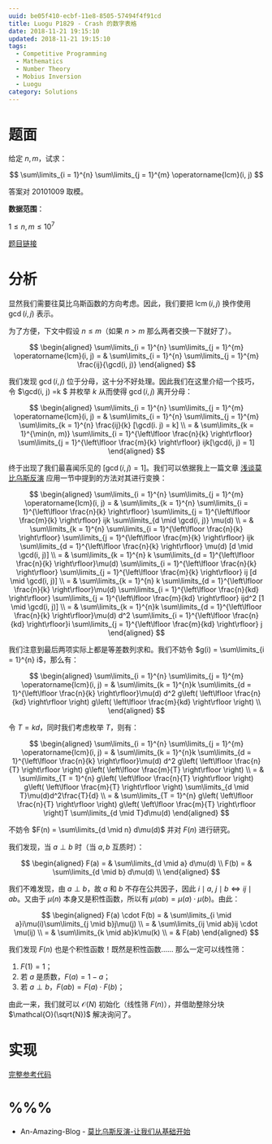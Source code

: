 ```yaml
---
uuid: be05f410-ecbf-11e8-8505-57494f4f91cd
title: Luogu P1829 - Crash 的数字表格
date: 2018-11-21 19:15:10
updated: 2018-11-21 19:15:10
tags:
  - Competitive Programming
  - Mathematics
  - Number Theory
  - Mobius Inversion
  - Luogu
category: Solutions
---
```


# 题面

给定 $n, m$，试求：

$$
\sum\limits_{i = 1}^{n} \sum\limits_{j = 1}^{m} \operatorname{lcm}(i, j)
$$

答案对 $20101009$ 取模。

**数据范围**：

$1 \le n,m \le 10^7$

[题目链接](https://www.luogu.org/problemnew/show/P1829)

# 分析

显然我们需要往莫比乌斯函数的方向考虑。因此，我们要把 $\operatorname{lcm}(i, j)$ 换作使用 $\gcd(i, j)$ 表示。

为了方便，下文中假设 $n \le m$（如果 $n > m$ 那么两者交换一下就好了）。

$$
\begin{aligned}
\sum\limits_{i = 1}^{n} \sum\limits_{j = 1}^{m} \operatorname{lcm}(i, j) = & \sum\limits_{i = 1}^{n} \sum\limits_{j = 1}^{m} \frac{ij}{\gcd(i, j)}
\end{aligned}
$$

我们发现 $\gcd(i, j)$ 位于分母，这十分不好处理。因此我们在这里介绍一个技巧，令 $\gcd(i, j) =k $ 并枚举 $k$ 从而使得 $\gcd(i, j)$ 离开分母：

$$
\begin{aligned}
\sum\limits_{i = 1}^{n} \sum\limits_{j = 1}^{m} \operatorname{lcm}(i, j) = & \sum\limits_{i = 1}^{n} \sum\limits_{j = 1}^{m} \sum\limits_{k = 1}^{n} \frac{ij}{k} [\gcd(i. j) = k] \\
= & \sum\limits_{k = 1}^{\min(n, m)} \sum\limits_{i = 1}^{\left\lfloor \frac{n}{k} \right\rfloor} \sum\limits_{j = 1}^{\left\lfloor \frac{m}{k} \right\rfloor} ijk[\gcd(i, j) = 1]
\end{aligned}
$$

终于出现了我们最喜闻乐见的 $[\gcd(i, j) = 1]$。我们可以依据我上一篇文章 [浅谈莫比乌斯反演](https://blog.codgician.pw/2018/11/18/mobius-inversion-formula/) 应用一节中提到的方法对其进行变换：

$$
\begin{aligned}
\sum\limits_{i = 1}^{n} \sum\limits_{j = 1}^{m} \operatorname{lcm}(i, j) = & \sum\limits_{k = 1}^{n} \sum\limits_{i = 1}^{\left\lfloor \frac{n}{k} \right\rfloor} \sum\limits_{j = 1}^{\left\lfloor \frac{m}{k} \right\rfloor} ijk \sum\limits_{d \mid \gcd(i, j)} \mu(d) \\
= & \sum\limits_{k = 1}^{n} \sum\limits_{i = 1}^{\left\lfloor \frac{n}{k} \right\rfloor} \sum\limits_{j = 1}^{\left\lfloor \frac{m}{k} \right\rfloor} ijk \sum\limits_{d = 1}^{\left\lfloor \frac{n}{k} \right\rfloor} \mu(d) [d  \mid  \gcd(i, j)] \\
= & \sum\limits_{k = 1}^{n} k \sum\limits_{d = 1}^{\left\lfloor \frac{n}{k} \right\rfloor}\mu(d) \sum\limits_{i = 1}^{\left\lfloor \frac{n}{k} \right\rfloor} \sum\limits_{j = 1}^{\left\lfloor \frac{m}{k} \right\rfloor} ij [d  \mid  \gcd(i, j)] \\
= & \sum\limits_{k = 1}^{n} k \sum\limits_{d = 1}^{\left\lfloor \frac{n}{k} \right\rfloor}\mu(d) \sum\limits_{i = 1}^{\left\lfloor \frac{n}{kd} \right\rfloor} \sum\limits_{j = 1}^{\left\lfloor \frac{m}{kd} \right\rfloor} ijd^2 [1  \mid  \gcd(i, j)] \\
= & \sum\limits_{k = 1}^{n}k \sum\limits_{d = 1}^{\left\lfloor \frac{n}{k} \right\rfloor}\mu(d) d^2 \sum\limits_{i = 1}^{\left\lfloor \frac{n}{kd} \right\rfloor}i \sum\limits_{j = 1}^{\left\lfloor \frac{m}{kd} \right\rfloor} j
\end{aligned}
$$

我们注意到最后两项实际上都是等差数列求和。我们不妨令 $g(i) = \sum\limits_{i = 1}^{n} i$，那么有：

$$
\begin{aligned}
\sum\limits_{i = 1}^{n} \sum\limits_{j = 1}^{m} \operatorname{lcm}(i, j) = & \sum\limits_{k = 1}^{n}k \sum\limits_{d = 1}^{\left\lfloor \frac{n}{k} \right\rfloor}\mu(d) d^2 g\left( \left\lfloor \frac{n}{kd} \right\rfloor \right) g\left( \left\lfloor \frac{m}{kd} \right\rfloor \right) \\
\end{aligned}
$$

令 $T = kd$，同时我们考虑枚举 $T$，则有：

$$
\begin{aligned}
\sum\limits_{i = 1}^{n} \sum\limits_{j = 1}^{m} \operatorname{lcm}(i, j) = & \sum\limits_{k = 1}^{n}k \sum\limits_{d = 1}^{\left\lfloor \frac{n}{k} \right\rfloor}\mu(d) d^2 g\left( \left\lfloor \frac{n}{T} \right\rfloor \right) g\left( \left\lfloor \frac{m}{T} \right\rfloor \right) \\
= & \sum\limits_{T = 1}^{n} g\left( \left\lfloor \frac{n}{T} \right\rfloor \right) g\left( \left\lfloor \frac{m}{T} \right\rfloor \right) \sum\limits_{d \mid T}\mu(d)d^2\frac{T}{d} \\
= & \sum\limits_{T = 1}^{n} g\left( \left\lfloor \frac{n}{T} \right\rfloor \right) g\left( \left\lfloor \frac{m}{T} \right\rfloor \right)T \sum\limits_{d \mid T}d\mu(d)
\end{aligned}
$$

不妨令 $F(n) = \sum\limits_{d \mid n} d\mu(d)$ 并对 $F(n)$ 进行研究。

我们发现，当 $a \perp b$ 时（当 $a, b$ 互质时）：

$$
\begin{aligned}
F(a) = & \sum\limits_{d \mid a} d\mu(d) \\
F(b) = & \sum\limits_{d \mid b} d\mu(d) \\
\end{aligned}
$$

我们不难发现，由 $a \perp b$，故 $a$ 和 $b$ 不存在公共因子，因此 $i  \mid  a, \ j  \mid  b \Leftrightarrow ij \mid ab$。又由于 $\mu(n)$ 本身又是积性函数，所以有 $\mu(ab) = \mu(a) \cdot \mu(b)$。由此：

$$
\begin{aligned}
F(a) \cdot F(b) = & \sum\limits_{i \mid a}i\mu(i)\sum\limits_{j \mid b}j\mu(j) \\
= & \sum\limits_{ij \mid ab}ij \cdot \mu(ij) \\
= & \sum\limits_{k \mid ab}k\mu(k) \\
= & F(ab)
\end{aligned}
$$

我们发现 $F(n)$ 也是个积性函数！既然是积性函数…… 那么一定可以线性筛：

1. $F(1) = 1$；
2. 若 $a$ 是质数，$F(a) = 1 - a$；
3. 若 $a \perp b$，$F(ab) = F(a) \cdot F(b)$；

由此一来，我们就可以 $\mathcal{O}(N)$ 初始化（线性筛 $F(n)$），并借助整除分块 $\mathcal{O}(\sqrt{N})$ 解决询问了。

# 实现

[完整参考代码](https://github.com/codgician/ICPC/blob/master/Luogu/P1829/mobius_inversion.cpp)

# %%%

- An-Amazing-Blog - [莫比乌斯反演-让我们从基础开始](https://www.luogu.org/blog/An-Amazing-Blog/mu-bi-wu-si-fan-yan-ji-ge-ji-miao-di-dong-xi)